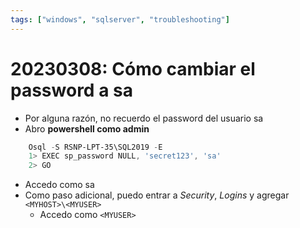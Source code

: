 ```yaml
---
tags: ["windows", "sqlserver", "troubleshooting"]
---
```


# 20230308: Cómo cambiar el password a sa

<TagsLinks />

- Por alguna razón, no recuerdo el password del usuario sa
- Abro **powershell como admin**

```powershell
	Osql -S RSNP-LPT-35\SQL2019 -E
	1> EXEC sp_password NULL, 'secret123', 'sa'
	2> GO
```

- Accedo como sa
- Como paso adicional, puedo entrar a *Security*, *Logins* y agregar `<MYHOST>\<MYUSER>`
	- Accedo como `<MYUSER>`